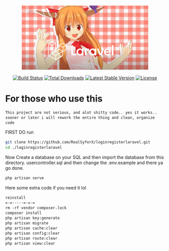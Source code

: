 <p align="center"><a href="https://laravel.com" target="_blank"><img src="./fuck.png" width="400" alt="Laravel Logo"></a></p>

<p align="center">
<a href="https://github.com/laravel/framework/actions"><img src="https://github.com/laravel/framework/workflows/tests/badge.svg" alt="Build Status"></a>
<a href="https://packagist.org/packages/laravel/framework"><img src="https://img.shields.io/packagist/dt/laravel/framework" alt="Total Downloads"></a>
<a href="https://packagist.org/packages/laravel/framework"><img src="https://img.shields.io/packagist/v/laravel/framework" alt="Latest Stable Version"></a>
<a href="https://packagist.org/packages/laravel/framework"><img src="https://img.shields.io/packagist/l/laravel/framework" alt="License"></a>
</p>


# For those who use this 
```
This project are not serious, and alot shitty code.. yes it works..
sooner or later i will rework the entire thing and clean, organize code
```


FIRST DO
run
```bash
git clone https://github.com/RealSyferX/loginregisterlaravel.git
cd ./loginregisterlaravel
```

Now Create a database on your SQL and then import the database from this directory.
usercontroller.sql and then change the .env.example and there ya go done.
```cpp
php artisan serve
```


Here some extra code if you need it lol
```batch
reinstall
=-=-----=-=-=
rm -rf vendor composer.lock
composer install
php artisan key:generate
php artisan migrate
php artisan cache:clear
php artisan config:clear
php artisan route:clear
php artisan view:clear
```
